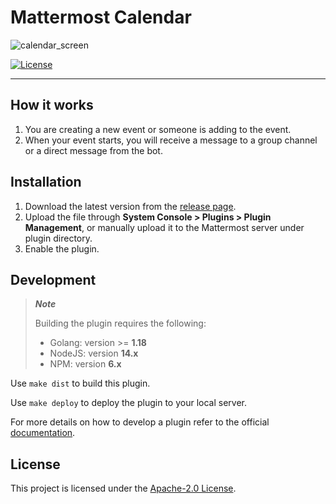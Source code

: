 # Mattermost Calendar

![calendar_screen](https://user-images.githubusercontent.com/22306239/216053931-14c285d0-5bfb-4337-a085-d7bca89b67d7.png)

[![License](https://img.shields.io/badge/License-Apache%202.0-blue.svg)](https://opensource.org/licenses/Apache-2.0)

---

## How it works

1. You are creating a new event or someone is adding to the event.
2. When your event starts, you will receive a message to a group channel or a direct message from the bot.

## Installation

1. Download the latest version from the [release page](https://github.com/dmitrijkir/mattermost-plugin-calendar/releases).
2. Upload the file through **System Console > Plugins > Plugin Management**, or manually upload it to the Mattermost server under plugin directory.
3. Enable the plugin.


## Development

> **_Note_**
>
> Building the plugin requires the following:
> - Golang: version >= **1.18**
> - NodeJS: version **14.x**
> - NPM: version **6.x**

Use ```make dist``` to build this plugin.

Use `make deploy` to deploy the plugin to your local server.

For more details on how to develop a plugin refer to the official [documentation](https://developers.mattermost.com/extend/plugins/).

## License

This project is licensed under the [Apache-2.0 License](LICENSE).
